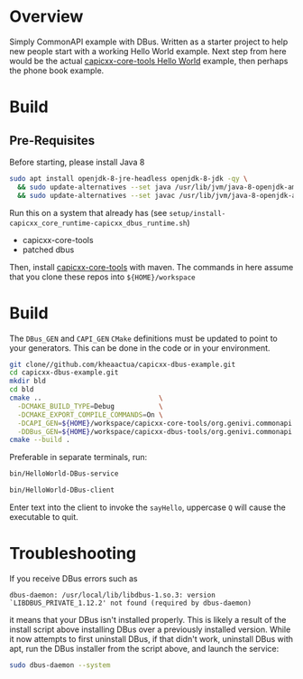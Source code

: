 # Overview

Simply CommonAPI example with DBus.  Written as a starter project to help new people start with a working Hello World example.  Next step from here would be the actual [capicxx-core-tools Hello World](https://github.com/GENIVI/capicxx-core-tools/tree/master/CommonAPI-Examples/E01HelloWorld) example, then perhaps the phone book example.

# Build

## Pre-Requisites

Before starting, please install Java 8
```sh
sudo apt install openjdk-8-jre-headless openjdk-8-jdk -qy \
  && sudo update-alternatives --set java /usr/lib/jvm/java-8-openjdk-amd64/jre/bin/java \
  && sudo update-alternatives --set javac /usr/lib/jvm/java-8-openjdk-amd64/bin/javac
```

Run this on a system that already has (see `setup/install-capicxx_core_runtime-capicxx_dbus_runtime.sh`)
- capicxx-core-tools
- patched dbus

Then, install [capicxx-core-tools](https://github.com/GENIVI/capicxx-core-tools) with maven.  The commands in here assume that you clone these repos into `${HOME}/workspace`

# Build

The `DBus_GEN` and `CAPI_GEN` `CMake` definitions must be updated to point to
your generators.  This can be done in the code or in your environment.

```sh
git clone//github.com/kheaactua/capicxx-dbus-example.git 
cd capicxx-dbus-example.git
mkdir bld
cd bld
cmake ..                             \
  -DCMAKE_BUILD_TYPE=Debug           \
  -DCMAKE_EXPORT_COMPILE_COMMANDS=On \
  -DCAPI_GEN=${HOME}/workspace/capicxx-core-tools/org.genivi.commonapi.core.cli.product/target/products/org.genivi.commonapi.core.cli.product/linux/gtk/x86_64/commonapi-generator-linux-x86_64 \
  -DDBus_GEN=${HOME}/workspace/capicxx-dbus-tools/org.genivi.commonapi.dbus.cli.product/target/products/org.genivi.commonapi.dbus.cli.product/linux/gtk/x86_64/commonapi-dbus-generator-linux-x86_64
cmake --build .
```

Preferable in separate terminals, run:
```sh
bin/HelloWorld-DBus-service
```

```sh
bin/HelloWorld-DBus-client
```

Enter text into the client to invoke the `sayHello`, uppercase `Q` will cause
the executable to quit.

# Troubleshooting

If you receive DBus errors such as
```
dbus-daemon: /usr/local/lib/libdbus-1.so.3: version `LIBDBUS_PRIVATE_1.12.2' not found (required by dbus-daemon)
```
it means that your DBus isn't installed properly.  This is likely a result of
the install script above installing DBus over a previously installed version.
While it now attempts to first uninstall DBus, if that didn't work, uninstall
DBus with apt, run the DBus installer from the script above, and launch the
service:

```sh
sudo dbus-daemon --system
```

[modeline]: # ( vim: set fenc=utf-8 spell spl=en ts=2 sw=2 expandtab sts=0 ff=unix : )
